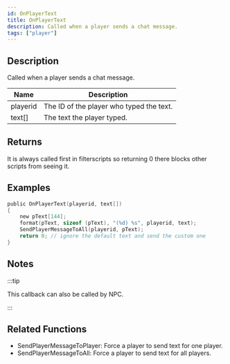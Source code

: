 ```yaml
---
id: OnPlayerText
title: OnPlayerText
description: Called when a player sends a chat message.
tags: ["player"]
---
```


## Description

Called when a player sends a chat message.

| Name     | Description                              |
| -------- | ---------------------------------------- |
| playerid | The ID of the player who typed the text. |
| text[]   | The text the player typed.               |

## Returns

It is always called first in filterscripts so returning 0 there blocks other scripts from seeing it.

## Examples

```c
public OnPlayerText(playerid, text[])
{
    new pText[144];
    format(pText, sizeof (pText), "(%d) %s", playerid, text);
    SendPlayerMessageToAll(playerid, pText);
    return 0; // ignore the default text and send the custom one
}
```

## Notes

:::tip

This callback can also be called by NPC.

:::

## Related Functions

- SendPlayerMessageToPlayer: Force a player to send text for one player.
- SendPlayerMessageToAll: Force a player to send text for all players.
